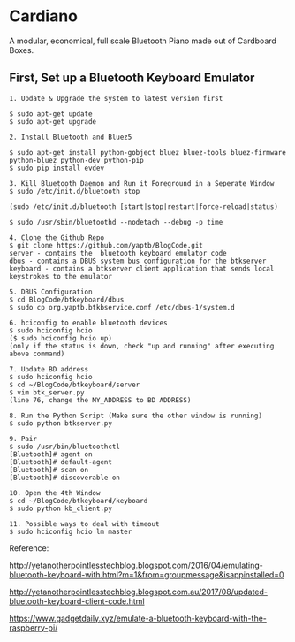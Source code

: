 # Cardiano
A modular, economical, full scale Bluetooth Piano made out of Cardboard Boxes. 



## First, Set up a Bluetooth Keyboard Emulator

```
1. Update & Upgrade the system to latest version first

$ sudo apt-get update
$ sudo apt-get upgrade
```
```
2. Install Bluetooth and Bluez5

$ sudo apt-get install python-gobject bluez bluez-tools bluez-firmware python-bluez python-dev python-pip
$ sudo pip install evdev 
```

```
3. Kill Bluetooth Daemon and Run it Foreground in a Seperate Window
$ sudo /etc/init.d/bluetooth stop

(sudo /etc/init.d/bluetooth [start|stop|restart|force-reload|status)

$ sudo /usr/sbin/bluetoothd --nodetach --debug -p time
```

```
4. Clone the Github Repo
$ git clone https://github.com/yaptb/BlogCode.git
server - contains the  bluetooth keyboard emulator code
dbus - contains a DBUS system bus configuration for the btkserver
keyboard - contains a btkserver client application that sends local keystrokes to the emulator
```

```
5. DBUS Configuration
$ cd BlogCode/btkeyboard/dbus
$ sudo cp org.yaptb.btkbservice.conf /etc/dbus-1/system.d
```

```
6. hciconfig to enable bluetooth devices
$ sudo hciconfig hcio
($ sudo hciconfig hcio up)
(only if the status is down, check "up and running" after executing above command)
```
```
7. Update BD address
$ sudo hciconfig hcio
$ cd ~/BlogCode/btkeyboard/server
$ vim btk_server.py
(line 76, change the MY_ADDRESS to BD ADDRESS)
```
```
8. Run the Python Script (Make sure the other window is running)
$ sudo python btkserver.py
```
```
9. Pair
$ sudo /usr/bin/bluetoothctl
[Bluetooth]# agent on
[Bluetooth]# default-agent
[Bluetooth]# scan on
[Bluetooth]# discoverable on
```
```
10. Open the 4th Window
$ cd ~/BlogCode/btkeyboard/keyboard
$ sudo python kb_client.py
```

```
11. Possible ways to deal with timeout
$ sudo hciconfig hcio lm master
```
Reference:            
                     
http://yetanotherpointlesstechblog.blogspot.com/2016/04/emulating-bluetooth-keyboard-with.html?m=1&from=groupmessage&isappinstalled=0            
                     
http://yetanotherpointlesstechblog.blogspot.com.au/2017/08/updated-bluetooth-keyboard-client-code.html          
               
https://www.gadgetdaily.xyz/emulate-a-bluetooth-keyboard-with-the-raspberry-pi/
